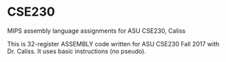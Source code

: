 # CSE230
MIPS assembly language assignments for ASU CSE230, Caliss

This is 32-register ASSEMBLY code written for ASU CSE230 Fall 2017 with Dr. Caliss.
It uses basic instructions (no pseudo).
